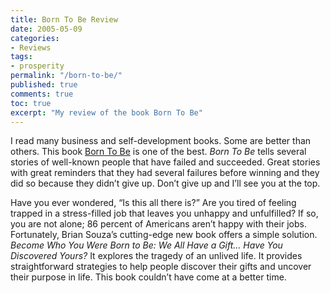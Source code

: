 ```yaml
---
title: Born To Be Review
date: 2005-05-09
categories:
- Reviews
tags:
- prosperity
permalink: "/born-to-be/"
published: true
comments: true
toc: true
excerpt: "My review of the book Born To Be"
---
```

I read many business and self-development books. Some are better than others. This book [Born To Be](https://amzn.to/4cCTTuC) is one of the best. *Born To Be* tells several stories of well-known people that have failed and succeeded. Great stories with great reminders that they had several failures before winning and they did so because they didn’t give up. Don’t give up and I’ll see you at the top.

Have you ever wondered, “Is this all there is?” Are you tired of feeling trapped in a stress-filled job that leaves you unhappy and unfulfilled? If so, you are not alone; 86 percent of Americans aren’t happy with their jobs. Fortunately, Brian Souza’s cutting-edge new book offers a simple solution. *Become Who You Were Born to Be: We All Have a Gift… Have You Discovered Yours?* It explores the tragedy of an unlived life. It provides straightforward strategies to help people discover their gifts and uncover their purpose in life. This book couldn’t have come at a better time.